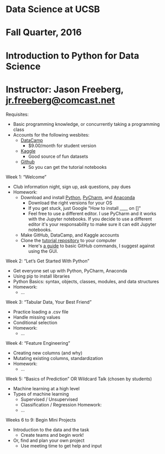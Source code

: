 # Data Science at UCSB

# Fall Quarter, 2016

# Introduction to Python for Data Science

# Instructor: Jason Freeberg, jr.freeberg@comcast.net

Requisites:
- Basic programming knowledge, or concurrently taking a programming class
- Accounts for the following wesbites:
	- [DataCamp](https://www.datacamp.com/)
        - $9.00/month for student version
	- [Kaggle](https://www.kaggle.com/)
        - Good source of fun datasets
	- [Github](https://github.com/)
        - So you can get the tutorial notebooks

Week 1: “Welcome”
- Club information night, sign up, ask questions, pay dues
- Homework: 
	- Download and install [Python](https://www.python.org/downloads/), [PyCharm](https://www.jetbrains.com/pycharm/download/), and [Anaconda](https://www.continuum.io/downloads)
		- Download the right versions for your OS
        - If you get stuck, just Google "How to install ____ on []"
        - Feel free to use a different editor. I use PyCharm and it works with the Jupyter notebooks. If you decide to use a different editor it's your responsability to make sure it can edit Jupyter notebooks.
	- Make GitHub, DataCamp, and Kaggle accounts
	- Clone the [tutorial repository](https://github.com/JasonFreeberg/PythonTutorials) to your computer
        - Here's [a guide](https://www.youtube.com/watch?v=0fKg7e37bQE) to basic GitHub commands, I suggest against using the GUI.

Week 2: “Let’s Get Started With Python”
- Get everyone set up with Python, PyCharm, Anaconda
- Using pip to install libraries
- Python Basics: syntax, objects, classes, modules, and data structures
- Homework:
	- …

Week 3: “Tabular Data, Your Best Friend”
- Practice loading a .csv file
- Handle missing values
- Conditional selection
- Homework:
	- …

Week 4: “Feature Engineering”
- Creating new columns (and why)
- Mutating existing columns, standardization
- Homework:
	- …

Week 5: “Basics of Prediction” OR Wildcard Talk (chosen by students)
- Machine learning at a high level
- Types of machine learning
	- Supervised / Unsupervised
	- Classification / Regression
Homework:
	- …

Weeks 6 to 9: Begin Mini Projects
- Introduction to the data and the task
	- Create teams and begin work!
- Or, find and plan your own project
	- Use meeting time to get help and input

